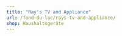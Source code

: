 ```yaml
---
title: "Ray's TV and Appliance"
url: /fond-du-lac/rays-tv-and-appliance/
shop: Haushaltsgeräte
---
```

